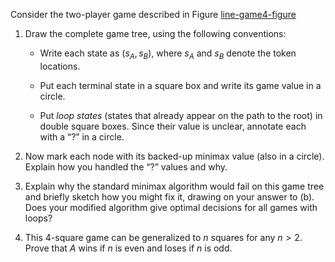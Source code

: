 

Consider the two-player game described in
Figure <a href="#line-game4-figure">line-game4-figure</a><br>

1.  Draw the complete game tree, using the following conventions:<br>

    -   Write each state as $(s_A,s_B)$, where $s_A$ and $s_B$ denote
        the token locations.<br>

    -   Put each terminal state in a square box and write its game value
        in a circle.<br>

    -   Put *loop states* (states that already appear on
        the path to the root) in double square boxes. Since their value
        is unclear, annotate each with a “?” in a circle.<br>

2.  Now mark each node with its backed-up minimax value (also in
    a circle). Explain how you handled the “?” values and why.<br>

3.  Explain why the standard minimax algorithm would fail on this game
    tree and briefly sketch how you might fix it, drawing on your answer
    to (b). Does your modified algorithm give optimal decisions for all
    games with loops?<br>

4.  This 4-square game can be generalized to $n$ squares for any
    $n > 2$. Prove that $A$ wins if $n$ is even and loses if $n$ is odd.
